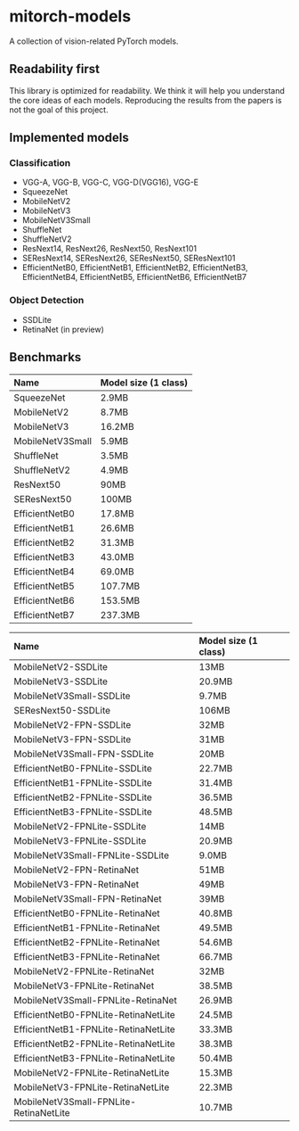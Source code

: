 # mitorch-models
A collection of vision-related PyTorch models.

## Readability first
This library is optimized for readability. We think it will help you understand the core ideas of each models. Reproducing the results from the papers is not the goal of this project.

## Implemented models

### Classification

* VGG-A, VGG-B, VGG-C, VGG-D(VGG16), VGG-E
* SqueezeNet
* MobileNetV2
* MobileNetV3
* MobileNetV3Small
* ShuffleNet
* ShuffleNetV2
* ResNext14, ResNext26, ResNext50, ResNext101
* SEResNext14, SEResNext26, SEResNext50, SEResNext101
* EfficientNetB0, EfficientNetB1, EfficientNetB2, EfficientNetB3, EfficientNetB4, EfficientNetB5, EfficientNetB6, EfficientNetB7

### Object Detection

* SSDLite
* RetinaNet (in preview)

## Benchmarks

Name | Model size (1 class)
:--- | :-------------------
SqueezeNet | 2.9MB
MobileNetV2 | 8.7MB
MobileNetV3 | 16.2MB
MobileNetV3Small | 5.9MB
ShuffleNet | 3.5MB
ShuffleNetV2 | 4.9MB
ResNext50 | 90MB
SEResNext50 | 100MB
EfficientNetB0 | 17.8MB
EfficientNetB1 | 26.6MB
EfficientNetB2 | 31.3MB
EfficientNetB3 | 43.0MB
EfficientNetB4 | 69.0MB
EfficientNetB5 | 107.7MB
EfficientNetB6 | 153.5MB
EfficientNetB7 | 237.3MB

Name | Model size (1 class)
:--- | :-------------------
MobileNetV2-SSDLite | 13MB
MobileNetV3-SSDLite | 20.9MB
MobileNetV3Small-SSDLite | 9.7MB
SEResNext50-SSDLite | 106MB
MobileNetV2-FPN-SSDLite | 32MB
MobileNetV3-FPN-SSDLite | 31MB
MobileNetV3Small-FPN-SSDLite | 20MB
EfficientNetB0-FPNLite-SSDLite | 22.7MB
EfficientNetB1-FPNLite-SSDLite | 31.4MB
EfficientNetB2-FPNLite-SSDLite | 36.5MB
EfficientNetB3-FPNLite-SSDLite | 48.5MB
MobileNetV2-FPNLite-SSDLite | 14MB
MobileNetV3-FPNLite-SSDLite | 20.9MB
MobileNetV3Small-FPNLite-SSDLite | 9.0MB
MobileNetV2-FPN-RetinaNet | 51MB
MobileNetV3-FPN-RetinaNet | 49MB
MobileNetV3Small-FPN-RetinaNet | 39MB
EfficientNetB0-FPNLite-RetinaNet | 40.8MB
EfficientNetB1-FPNLite-RetinaNet | 49.5MB
EfficientNetB2-FPNLite-RetinaNet | 54.6MB
EfficientNetB3-FPNLite-RetinaNet | 66.7MB
MobileNetV2-FPNLite-RetinaNet | 32MB
MobileNetV3-FPNLite-RetinaNet | 38.5MB
MobileNetV3Small-FPNLite-RetinaNet | 26.9MB
EfficientNetB0-FPNLite-RetinaNetLite | 24.5MB
EfficientNetB1-FPNLite-RetinaNetLite | 33.3MB
EfficientNetB2-FPNLite-RetinaNetLite | 38.3MB
EfficientNetB3-FPNLite-RetinaNetLite | 50.4MB
MobileNetV2-FPNLite-RetinaNetLite | 15.3MB
MobileNetV3-FPNLite-RetinaNetLite | 22.3MB
MobileNetV3Small-FPNLite-RetinaNetLite | 10.7MB